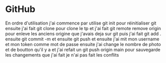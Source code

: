 ﻿# GitHub 

En ordre d'utilisation j'ai commence par utilise git init pour réinitialiser git ensuite j'ai fait git clone pour clone le tp et j'ai fait git remote remove origin pour enleve les anciens origine que j'avais deja sur git puis j'ai fait git add . ensuite git commit -m et ensuite git push et ensuite j'ai mit mon username et mon token comme mot de passe ensuite j'ai change le nombre de photo et de boutton qu'il y a et j'ai refait un git push origin main pour sauvegarde les changements que j'ai fait je n'ai pas fait les conflits
